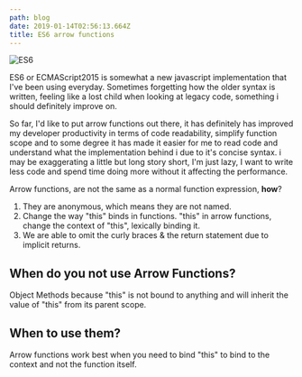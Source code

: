 ```yaml
---
path: blog
date: 2019-01-14T02:56:13.664Z
title: ES6 arrow functions
---
```

![ES6](/assets/es6.png)

ES6 or ECMAScript2015 is somewhat a new javascript implementation that I've been using everyday. Sometimes forgetting how the older syntax is written, feeling like a lost child when looking at legacy code, something i should definitely improve on.

So far, I'd like to put arrow functions out there, it has definitely has improved my developer productivity in terms of code readability, simplify function scope and to some degree it has made it easier for me to read code and understand what the implementation behind i due to it's concise syntax. i may be exaggerating a little but long story short, I'm just lazy, I want to write less code and spend time doing more without it affecting the performance. 

Arrow functions, are not the same as a normal function expression, **how**?

1. They are anonymous, which means they are not named.
2. Change the way "this" binds in functions.  "this" in arrow functions, change the context of "this", lexically binding it.
3. We are able to omit the curly braces & the return statement due to implicit returns.

## When do you not use Arrow Functions?

Object Methods because "this" is not bound to anything and will inherit the value of "this" from its parent scope.

## When to use them?

Arrow functions work best when you need to bind "this" to bind to the context and not the function itself.
